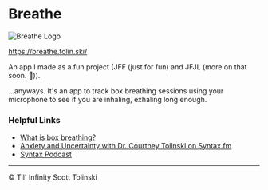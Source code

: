 # Breathe

![Breathe Logo](/breath.png)

https://breathe.tolin.ski/

An app I made as a fun project (JFF (just for fun) and JFJL (more on that soon. 🤫)).

...anyways. It's an app to track box breathing sessions using your microphone to see if you are inhaling, exhaling long enough.

### Helpful Links

- [What is box breathing?](https://learningevaluationcenter.org/box-breathing-a-mindfulness-technique-for-parents-of-teens-with-anxiety/)
- [Anxiety and Uncertainty with Dr. Courtney Tolinski on Syntax.fm](https://syntax.fm/show/670/anxiety-and-uncertainty-with-dr-courtney-tolinski)
- [Syntax Podcast](https://syntax.fm)

---

© Til' Infinity Scott Tolinski
